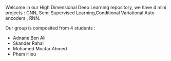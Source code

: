 Welcome in our High Dimensional Deep Learning repository, we have 4 mini projects : CNN, Semi Supervised Learning,Conditional Variational Auto encoders , RNN.

Our group is composited from 4 students : 
 - Adnane Ben Ali
 - Skander Rahal
 - Mohamed Moctar Ahmed
 - Pham Hieu
 
